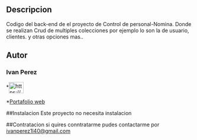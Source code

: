 ## Descripcion
Codigo del back-end de el proyecto de Control de personal-Nomina. Donde se realizan Crud de multiples colecciones por ejemplo lo son la de usuario, clientes. y otras opciones mas..

## Autor
### Ivan Perez
*<a href="https://linkedin.com/in/https://www.linkedin.com/in/ivan-p%c3%a9rez-j-687353223" target="blank"><img align="center" src="https://raw.githubusercontent.com/rahuldkjain/github-profile-readme-generator/master/src/images/icons/Social/linked-in-alt.svg" alt="https://www.linkedin.com/in/ivan-p%c3%a9rez-j-687353223" height="30" width="40" /></a>

*[Portafolio web](https://github.com/ivanperez1212)

##Instalacion
Este proyecto no necesita instalacion

##Contratacion 
si quires conntratarme pudes contactarme por ivanperez1l40@gmail.com 